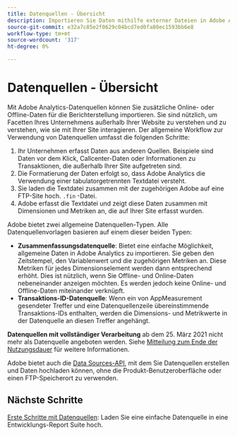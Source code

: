 ```yaml
---
title: Datenquellen - Übersicht
description: Importieren Sie Daten mithilfe externer Dateien in Adobe Analytics.
source-git-commit: e32a7c85e2f0629c04bcd7ed0fa80ec1593bb6e8
workflow-type: tm+mt
source-wordcount: '317'
ht-degree: 0%

---
```


# Datenquellen - Übersicht

Mit Adobe Analytics-Datenquellen können Sie zusätzliche Online- oder Offline-Daten für die Berichterstellung importieren. Sie sind nützlich, um Facetten Ihres Unternehmens außerhalb Ihrer Website zu verstehen und zu verstehen, wie sie mit Ihrer Site interagieren. Der allgemeine Workflow zur Verwendung von Datenquellen umfasst die folgenden Schritte:

1. Ihr Unternehmen erfasst Daten aus anderen Quellen. Beispiele sind Daten vor dem Klick, Callcenter-Daten oder Informationen zu Transaktionen, die außerhalb Ihrer Site aufgetreten sind.
1. Die Formatierung der Daten erfolgt so, dass Adobe Analytics die Verwendung einer tabulatorgetrennten Textdatei versteht.
1. Sie laden die Textdatei zusammen mit der zugehörigen Adobe auf eine FTP-Site hoch. `.fin` -Datei.
1. Adobe erfasst die Textdatei und zeigt diese Daten zusammen mit Dimensionen und Metriken an, die auf Ihrer Site erfasst wurden.

Adobe bietet zwei allgemeine Datenquellen-Typen. Alle Datenquellenvorlagen basieren auf einem dieser beiden Typen:

* **Zusammenfassungsdatenquelle**: Bietet eine einfache Möglichkeit, allgemeine Daten in Adobe Analytics zu importieren. Sie geben den Zeitstempel, den Variablenwert und die zugehörigen Metriken an. Diese Metriken für jedes Dimensionselement werden dann entsprechend erhöht. Dies ist nützlich, wenn Sie Offline- und Online-Daten nebeneinander anzeigen möchten. Es werden jedoch keine Online- und Offline-Daten miteinander verknüpft.
* **Transaktions-ID-Datenquelle**: Wenn ein von AppMeasurement gesendeter Treffer und eine Datenquellenzeile übereinstimmende Transaktions-IDs enthalten, werden die Dimensions- und Metrikwerte in der Datenquelle an diesen Treffer angehängt.

**Datenquellen mit vollständiger Verarbeitung** ab dem 25. März 2021 nicht mehr als Datenquelle angeboten werden. Siehe [Mitteilung zum Ende der Nutzungsdauer](full-processing-eol.md) für weitere Informationen.

Adobe bietet auch die [Data Sources-API](https://developer.adobe.com/analytics-apis/docs/1.4/guides/data-sources/), mit dem Sie Datenquellen erstellen und Daten hochladen können, ohne die Produkt-Benutzeroberfläche oder einen FTP-Speicherort zu verwenden.

## Nächste Schritte

[Erste Schritte mit Datenquellen](getting-started.md): Laden Sie eine einfache Datenquelle in eine Entwicklungs-Report Suite hoch.
